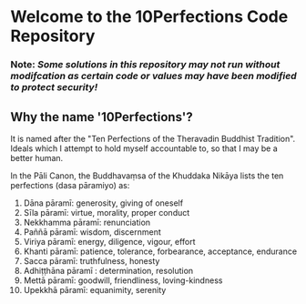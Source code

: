 # Welcome to the 10Perfections Code Repository
### Note: _Some solutions in this repository may not run without modifcation as certain code or values may have been modified to protect security!_

## Why the name '10Perfections'?
It is named after the "Ten Perfections of the Theravadin Buddhist Tradition". Ideals which I attempt to hold myself accountable to, so that I may be a better human.

In the Pāli Canon, the Buddhavaṃsa of the Khuddaka Nikāya lists the ten perfections (dasa pāramiyo) as:
1.	Dāna pāramī: generosity, giving of oneself
2.	Sīla pāramī: virtue, morality, proper conduct
3.	Nekkhamma pāramī: renunciation
4.	Paññā pāramī: wisdom, discernment
5.	Viriya pāramī: energy, diligence, vigour, effort
6.	Khanti pāramī: patience, tolerance, forbearance, acceptance, endurance
7.	Sacca pāramī: truthfulness, honesty
8.	Adhiṭṭhāna pāramī : determination, resolution
9.	Mettā pāramī: goodwill, friendliness, loving-kindness
10.	Upekkhā pāramī: equanimity, serenity


<!---
10Perfections/10Perfections is a ✨ special ✨ repository because its `README.md` (this file) appears on your GitHub profile.
You can click the Preview link to take a look at your changes.
--->
